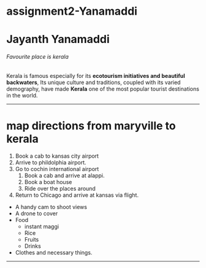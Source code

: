 # assignment2-Yanamaddi
# Jayanth Yanamaddi
###### Favourite place is kerala
 Kerala is famous especially for its **ecotourism initiatives and beautiful backwaters**, Its unique culture and traditions, coupled with its varied demography, have made **Kerala** one of the most popular tourist destinations in the world.

---

# map directions from maryville to kerala 
1. Book a cab to kansas city airport
2. Arrive to phildolphia airport.
3. Go to cochin international airport
   1. Book a cab and arrive at alappi.
   2. Book a boat house
   3. Ride over the places around
4. Return to Chicago and arrive at kansas via flight.

* A handy cam to shoot views
* A drone to cover 
* Food
  * instant maggi
  * Rice
  * Fruits
  * Drinks
* Clothes and necessary things.

---



 